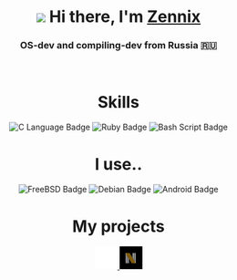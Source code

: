 <h1 align="center"> 
    <img src="https://github.com/blackcater/blackcater/raw/main/images/Hi.gif" height="32"/>
    Hi there, I'm <a href="https://z3nn1x.t.me" target="_blank">Zennix</a>
</h1>
<h3 align="center">OS-dev and compiling-dev from Russia 🇷🇺</h3> 
<br>
<h1 align="center">Skills</h1>
<div style="text-align: center;">
    <img src="https://img.shields.io/badge/c-%2300599C.svg?style=for-the-badge&logo=c&logoColor=white" alt="C Language Badge">
    <img src="https://img.shields.io/badge/ruby-%23CC342D.svg?style=for-the-badge&logo=ruby&logoColor=white" alt="Ruby Badge">
    <img src="https://img.shields.io/badge/bash_script-%23121011.svg?style=for-the-badge&logo=gnu-bash&logoColor=white" alt="Bash Script Badge">
</div>
<h1 align="center">I use..</h1>
<div style="text-align: center;">
    <img src="https://img.shields.io/badge/-FreeBSD-%23870000?style=for-the-badge&logo=freebsd&logoColor=white" alt="FreeBSD Badge">
    <img src="https://img.shields.io/badge/Debian-D70A53?style=for-the-badge&logo=debian&logoColor=white" alt="Debian Badge">
    <img src="https://img.shields.io/badge/Android-3DDC84?style=for-the-badge&logo=android&logoColor=white" alt="Android Badge">
</div>

<h1 align="center">My projects</h1>
<div style="text-align: center;">
    <a href="https://github.com/z3nnix/juno-lang" target="_blank">
        <img src="https://raw.githubusercontent.com/z3nnix/z3nnix/refs/heads/main/juno-logo.png" width="40px" alt="Juno Logo">
    </a>
    <a href="https://github.com/z3nnix/novariaos" target="_blank">
        <img src="https://raw.githubusercontent.com/z3nnix/z3nnix/refs/heads/main/novaria-logo.jpg" width="40px" alt="Novaria Logo">
    </a>
</div>
<br>
